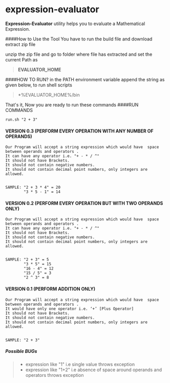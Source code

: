expression-evaluator
====================

**Expression-Evaluator** utility helps you to evaluate a Mathematical Expression.



####How to  Use the Tool
You have to  run the build file and download extract zip file

unzip the zip file and go to folder where file has extracted and set the current Path as
> **EVALUATOR_HOME**

####HOW TO RUN?
in the PATH environment variable append the string as given below, to run shell scripts
>    *%EVALUATOR_HOME%/bin

That's it, Now you are ready to run these commands
####RUN COMMANDS

`run.sh "2 + 3"`

#### VERSION 0.3 (PERFORM EVERY OPERATION WITH ANY NUMBER OF OPERANDS)

    Our Program will accept a string expression which would have  space between operands and operators .
    It can have any operator i.e. "+ - * / ^"
    It should not have Brackets.
    It should not contain negative numbers.
    It should not contain decimal point numbers, only integers are allowed.


    SAMPLE: "2 + 3 * 4" = 20
            "3 * 5 - 1" = 14



#### VERSION 0.2 (PERFORM EVERY OPERATION BUT WITH TWO OPERANDS ONLY)

    Our Program will accept a string expression which would have  space between operands and operators .
    It can have any operator i.e. "+ - * / ^"
    It should not have Brackets.
    It should not contain negative numbers.
    It should not contain decimal point numbers, only integers are allowed.


    SAMPLE: "2 + 3" = 5
            "3 * 5" = 15
            "16 - 4" = 12
            "15 / 5" = 3
            "2 ^ 3" = 8




#### VERSION 0.1 (PERFORM ADDITION ONLY)

    Our Program will accept a string expression which would have  space between operands and operators .
    It would have only one operator i.e. ‘+’ [Plus Operator]
    It should not have Brackets.
    It should not contain negative numbers.
    It should not contain decimal point numbers, only integers are allowed.


    SAMPLE: "2 + 3"



##### Possible BUGs

> - expression like "1" i.e single value throws exception
> - expression like "1+2" i.e absence of space around operands and operators throws exception